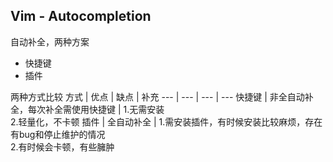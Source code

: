 ## Vim - Autocompletion




自动补全，两种方案
- 快捷键
- 插件

两种方式比较
方式 | 优点 | 缺点 | 补充 
--- | --- | --- | --- 
快捷键 | 非全自动补全，每次补全需使用快捷键 | 1.无需安装<br> 2.轻量化，不卡顿
插件 | 全自动补全 | 1.需安装插件，有时候安装比较麻烦，存在有bug和停止维护的情况<br> 2.有时候会卡顿，有些臃肿<br> 



